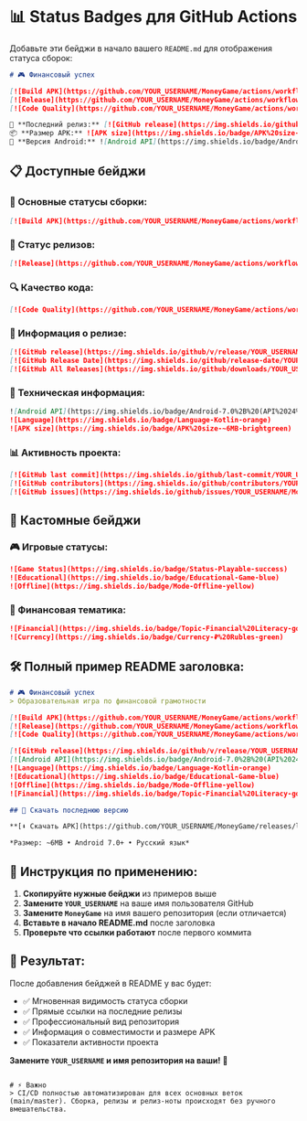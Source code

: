 # 📊 Status Badges для GitHub Actions

Добавьте эти бейджи в начало вашего `README.md` для отображения статуса сборок:

```markdown
# 🎮 Финансовый успех

[![Build APK](https://github.com/YOUR_USERNAME/MoneyGame/actions/workflows/build-apk.yml/badge.svg)](https://github.com/YOUR_USERNAME/MoneyGame/actions/workflows/build-apk.yml)
[![Release](https://github.com/YOUR_USERNAME/MoneyGame/actions/workflows/release.yml/badge.svg)](https://github.com/YOUR_USERNAME/MoneyGame/actions/workflows/release.yml)
[![Code Quality](https://github.com/YOUR_USERNAME/MoneyGame/actions/workflows/code-quality.yml/badge.svg)](https://github.com/YOUR_USERNAME/MoneyGame/actions/workflows/code-quality.yml)

📱 **Последний релиз:** [![GitHub release](https://img.shields.io/github/v/release/YOUR_USERNAME/MoneyGame)](https://github.com/YOUR_USERNAME/MoneyGame/releases/latest)
📦 **Размер APK:** ![APK size](https://img.shields.io/badge/APK%20size-~6MB-brightgreen)
🎯 **Версия Android:** ![Android API](https://img.shields.io/badge/Android-7.0%2B%20(API%2024%2B)-green)
```

## 📋 Доступные бейджи

### 🔨 Основные статусы сборки:
```markdown
[![Build APK](https://github.com/YOUR_USERNAME/MoneyGame/actions/workflows/build-apk.yml/badge.svg)](https://github.com/YOUR_USERNAME/MoneyGame/actions/workflows/build-apk.yml)
```

### 🚀 Статус релизов:
```markdown
[![Release](https://github.com/YOUR_USERNAME/MoneyGame/actions/workflows/release.yml/badge.svg)](https://github.com/YOUR_USERNAME/MoneyGame/actions/workflows/release.yml)
```

### 🔍 Качество кода:
```markdown
[![Code Quality](https://github.com/YOUR_USERNAME/MoneyGame/actions/workflows/code-quality.yml/badge.svg)](https://github.com/YOUR_USERNAME/MoneyGame/actions/workflows/code-quality.yml)
```

### 📱 Информация о релизе:
```markdown
[![GitHub release](https://img.shields.io/github/v/release/YOUR_USERNAME/MoneyGame)](https://github.com/YOUR_USERNAME/MoneyGame/releases/latest)
[![GitHub Release Date](https://img.shields.io/github/release-date/YOUR_USERNAME/MoneyGame)](https://github.com/YOUR_USERNAME/MoneyGame/releases/latest)
[![GitHub All Releases](https://img.shields.io/github/downloads/YOUR_USERNAME/MoneyGame/total)](https://github.com/YOUR_USERNAME/MoneyGame/releases)
```

### 🎯 Техническая информация:
```markdown
![Android API](https://img.shields.io/badge/Android-7.0%2B%20(API%2024%2B)-green)
![Language](https://img.shields.io/badge/Language-Kotlin-orange)
![APK size](https://img.shields.io/badge/APK%20size-~6MB-brightgreen)
```

### 📊 Активность проекта:
```markdown
[![GitHub last commit](https://img.shields.io/github/last-commit/YOUR_USERNAME/MoneyGame)](https://github.com/YOUR_USERNAME/MoneyGame/commits/master)
[![GitHub contributors](https://img.shields.io/github/contributors/YOUR_USERNAME/MoneyGame)](https://github.com/YOUR_USERNAME/MoneyGame/graphs/contributors)
[![GitHub issues](https://img.shields.io/github/issues/YOUR_USERNAME/MoneyGame)](https://github.com/YOUR_USERNAME/MoneyGame/issues)
```

## 🎨 Кастомные бейджи

### 🎮 Игровые статусы:
```markdown
![Game Status](https://img.shields.io/badge/Status-Playable-success)
![Educational](https://img.shields.io/badge/Educational-Game-blue)
![Offline](https://img.shields.io/badge/Mode-Offline-yellow)
```

### 💼 Финансовая тематика:
```markdown
![Financial](https://img.shields.io/badge/Topic-Financial%20Literacy-gold)
![Currency](https://img.shields.io/badge/Currency-₽%20Rubles-green)
```

## 🛠️ Полный пример README заголовка:

```markdown
# 🎮 Финансовый успех
> Образовательная игра по финансовой грамотности

[![Build APK](https://github.com/YOUR_USERNAME/MoneyGame/actions/workflows/build-apk.yml/badge.svg)](https://github.com/YOUR_USERNAME/MoneyGame/actions/workflows/build-apk.yml)
[![Release](https://github.com/YOUR_USERNAME/MoneyGame/actions/workflows/release.yml/badge.svg)](https://github.com/YOUR_USERNAME/MoneyGame/actions/workflows/release.yml)
[![Code Quality](https://github.com/YOUR_USERNAME/MoneyGame/actions/workflows/code-quality.yml/badge.svg)](https://github.com/YOUR_USERNAME/MoneyGame/actions/workflows/code-quality.yml)

[![GitHub release](https://img.shields.io/github/v/release/YOUR_USERNAME/MoneyGame)](https://github.com/YOUR_USERNAME/MoneyGame/releases/latest)
[![Android API](https://img.shields.io/badge/Android-7.0%2B%20(API%2024%2B)-green)](https://developer.android.com/guide/topics/manifest/uses-sdk-element#ApiLevels)
![Language](https://img.shields.io/badge/Language-Kotlin-orange)
![Educational](https://img.shields.io/badge/Educational-Game-blue)
![Offline](https://img.shields.io/badge/Mode-Offline-yellow)
![Financial](https://img.shields.io/badge/Topic-Financial%20Literacy-gold)

## 📱 Скачать последнюю версию

**[⬇️ Скачать APK](https://github.com/YOUR_USERNAME/MoneyGame/releases/latest/download/FinancialSuccess-latest.apk)**

*Размер: ~6MB • Android 7.0+ • Русский язык*
```

## 📝 Инструкция по применению:

1. **Скопируйте нужные бейджи** из примеров выше
2. **Замените `YOUR_USERNAME`** на ваше имя пользователя GitHub
3. **Замените `MoneyGame`** на имя вашего репозитория (если отличается)
4. **Вставьте в начало README.md** после заголовка
5. **Проверьте что ссылки работают** после первого коммита

## 🎯 Результат:

После добавления бейджей в README у вас будет:
- ✅ Мгновенная видимость статуса сборки
- ✅ Прямые ссылки на последние релизы  
- ✅ Профессиональный вид репозитория
- ✅ Информация о совместимости и размере APK
- ✅ Показатели активности проекта

**Замените `YOUR_USERNAME` и имя репозитория на ваши!** 🚀
```

# ⚡️ Важно
> CI/CD полностью автоматизирован для всех основных веток (main/master). Сборка, релизы и релиз-ноты происходят без ручного вмешательства.
```